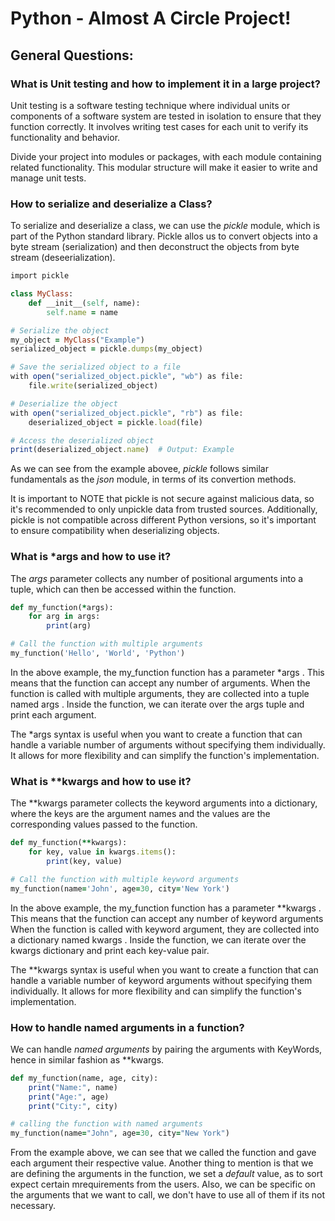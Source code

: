 # Python - Almost A Circle Project!

## General Questions:

### What is Unit testing and how to implement it in a large project?

Unit testing is a software testing technique where individual units or components of a software system are tested in isolation to ensure that they
function correctly. It involves writing test cases for each unit to verify its functionality and behavior.

Divide your project into modules or packages, with each module containing related functionality. This modular structure will make it easier to write and
manage unit tests.


### How to serialize and deserialize a Class?

To serialize and deserialize a class, we can use the *pickle* module, which is part of the Python standard library. Pickle allos us to convert objects into a byte stream (serialization) and then deconstruct the objects from byte stream (deseerialization).

```ruby
import pickle

class MyClass:
    def __init__(self, name):
        self.name = name

# Serialize the object
my_object = MyClass("Example")
serialized_object = pickle.dumps(my_object)

# Save the serialized object to a file
with open("serialized_object.pickle", "wb") as file:
    file.write(serialized_object)

# Deserialize the object
with open("serialized_object.pickle", "rb") as file:
    deserialized_object = pickle.load(file)

# Access the deserialized object
print(deserialized_object.name)  # Output: Example
```
As we can see from the example abovee, *pickle* follows similar fundamentals as the *json* module, in terms of its convertion methods.

It is important to NOTE that  pickle  is not secure against malicious data, so it's recommended to only unpickle data from trusted sources.
Additionally,  pickle  is not compatible across different Python versions, so it's important to ensure compatibility when deserializing objects.


### What is *args and how to use it?

The  *args*  parameter collects any number of positional arguments into a tuple, which can then be accessed within the function.

```ruby
def my_function(*args):
    for arg in args:
        print(arg)

# Call the function with multiple arguments
my_function('Hello', 'World', 'Python')
```
In the above example, the  my_function  function has a parameter  *args . This means that the function can accept any number of arguments. When the
function is called with multiple arguments, they are collected into a tuple named  args . Inside the function, we can iterate over the  args  tuple and
print each argument.

The  *args  syntax is useful when you want to create a function that can handle a variable number of arguments without specifying them individually. It
allows for more flexibility and can simplify the function's implementation.


### What is **kwargs and how to use it?

The  **kwargs  parameter collects the keyword arguments into a dictionary, where the keys are the argument names and the values are the corresponding
values passed to the function.

```ruby
def my_function(**kwargs):
    for key, value in kwargs.items():
        print(key, value)

# Call the function with multiple keyword arguments
my_function(name='John', age=30, city='New York')
```
In the above example, the  my_function  function has a parameter  **kwargs . This means that the function can accept any number of keyword arguments
When the function is called with keyword argument, they are collected into a dictionary named  kwargs . Inside the function, we can iterate over the
kwargs  dictionary and print each key-value pair.

The  **kwargs  syntax is useful when you want to create a function that can handle a variable number of keyword arguments without specifying them
individually. It allows for more flexibility and can simplify the function's implementation.


### How to handle named arguments in a function?

We can handle *named arguments* by pairing the arguments with KeyWords, hence in similar fashion as **kwargs.

```ruby
def my_function(name, age, city):
    print("Name:", name)
    print("Age:", age)
    print("City:", city)

# calling the function with named arguments
my_function(name="John", age=30, city="New York")
```
From the example above, we can see that we called the function and gave each argument their respective value. Another thing to mention is that we are
defining the arguments in the function, we set a *default* value, as to sort expect certain mrequirements from the users. Also, we can be specific on the
arguments that we want to call, we don't have to use all of them if its not necessary.
